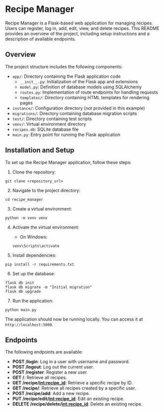 
# Recipe Manager

Recipe Manager is a Flask-based web application for managing recipes. Users can register, log in, add, edit, view, and delete recipes. This README provides an overview of the project, including setup instructions and a description of available endpoints.

## Overview

The project structure includes the following components:

- `app/`: Directory containing the Flask application code
  - `__init__.py`: Initialization of the Flask app and extensions
  - `model.py`: Definition of database models using SQLAlchemy
  - `routes.py`: Implementation of route endpoints for handling requests
  - `templates/`: Directory containing HTML templates for rendering pages
- `instance/`: Configuration directory (not provided in this example)
- `migrations/`: Directory containing database migration scripts
- `test/`: Directory containing test scripts
- `venv/`: Virtual environment directory
- `recipes.db`: SQLite database file
- `main.py`: Entry point for running the Flask application

## Installation and Setup

To set up the Recipe Manager application, follow these steps:

1. Clone the repository:

```
git clone <repository_url>
```

2. Navigate to the project directory:

```
cd recipe_manager
```

3. Create a virtual environment:

```
python -m venv venv
```

4. Activate the virtual environment:

   - On Windows:

   ```
   venv\Scripts\activate
   ```


5. Install dependencies:

```
pip install -r requirements.txt
```

6. Set up the database:

```
flask db init
flask db migrate -m "Initial migration"
flask db upgrade
```

7. Run the application:

```
python main.py
```

The application should now be running locally. You can access it at `http://localhost:5000`.

## Endpoints

The following endpoints are available:

- **POST /login**: Log in a user with username and password.
- **POST /logout**: Log out the current user.
- **POST /register**: Register a new user.
- **GET /**: Retrieve all recipes.
- **GET /recipe/<int:recipe_id>**: Retrieve a specific recipe by ID.
- **GET /recipe/<username>**: Retrieve all recipes created by a specific user.
- **POST /recipe/add**: Add a new recipe.
- **PUT /recipe/edit/<int:recipe_id>**: Edit an existing recipe.
- **DELETE /recipe/delete/<int:recipe_id>**: Delete an existing recipe.

